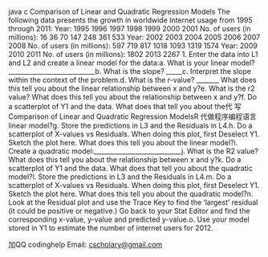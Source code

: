 java c Comparison of Linear and Quadratic Regression Models The following data presents the growth in worldwide Internet usage from 1995 through 2011: Year: 1995 1996 1997 1998 1999 2000 2001 No. of users (in millions): 16 36 70 147 248 361 533 Year: 2002 2003 2004 2005 2006 2007 2008 No. of users (in millions): 597 719 817 1018 1093 1319 1574 Year: 2009 2010 2011 No. of users (in millions): 1802 2013 2267 1. Enter the data into L1 and L2 and create a linear model for the data:a. What is your linear model?___________________________b. What is the slope? _____c. Interpret the slope within the context of the problem.d. What is the r-value? _______ What does this tell you about the linear relationship between x and y?e. What is the r2 value? What does this tell you about the relationship between x and y?f. Do a scatterplot of Y1 and the data. What does that tell you about the代 写Comparison of Linear and Quadratic Regression ModelsR 代做程序编程语言 linear model?g. Store the predictions in L3 and the Residuals in L4.h. Do a scatterplot of X-values vs Residuals. When doing this plot, first Deselect Y1. Sketch the plot here. What does this tell you about the linear model?i. Create a quadratic model:___________________________j. What is the R2 value? What does this tell you about the relationship between x and y?k. Do a scatterplot of Y1 and the data. What does that tell you about the quadratic model?l. Store the predictions in L3 and the Residuals in L4.m. Do a scatterplot of X-values vs Residuals. When doing this plot, first Deselect Y1. Sketch the plot here. What does this tell you about the quadratic model?n. Look at the Residual plot and use the Trace Key to find the ‘largest’ residual (it could be positive or negative.) Go back to your Stat Editor and find the corresponding x-value, y-value and predicted y-value.o. Use your model stored in Y1 to estimate the number of internet users for 2012.

加QQ codinghelp Email: cscholary@gmail.com

